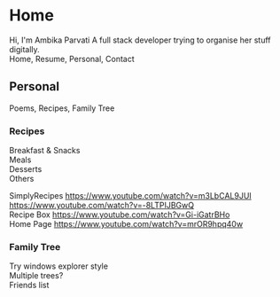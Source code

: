 # Home
Hi, I'm Ambika Parvati
A full stack developer trying to organise her stuff digitally. </br>
Home, Resume, Personal, Contact

## Personal
Poems, Recipes, Family Tree

### Recipes
Breakfast & Snacks </br>
Meals </br>
Desserts </br>
Others </br>

SimplyRecipes https://www.youtube.com/watch?v=m3LbCAL9JUI </br>
https://www.youtube.com/watch?v=-8LTPIJBGwQ </br>
Recipe Box https://www.youtube.com/watch?v=Gi-iGatrBHo </br>
Home Page https://www.youtube.com/watch?v=mrOR9hpq40w </br>

### Family Tree
Try windows explorer style </br>
Multiple trees? </br>
Friends list </br>
